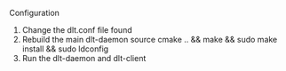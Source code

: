 Configuration

1. Change the dlt.conf file found
2. Rebuild the main dlt-daemon source
cmake .. && make && sudo make install && sudo ldconfig
3. Run the dlt-daemon and dlt-client
